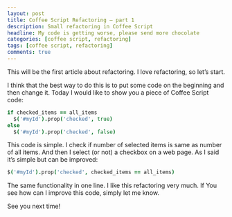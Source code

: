```yaml
---
layout: post
title: Coffee Script Refactoring – part 1
description: Small refactoring in Coffee Script
headline: My code is getting worse, please send more chocolate
categories: [coffee script, refactoring]
tags: [coffee script, refactoring]
comments: true
---
```


This will be the first article about refactoring. I love refactoring, so let’s start.

I think that the best way to do this is to put some code on the beginning and then change it. Today I would like to show you a piece of Coffee Script code:

```coffee
if checked_items == all_items
  $('#myId').prop('checked', true)
else
  $('#myId').prop('checked', false)
```

This code is simple. I check if number of selected items is same as number of all items. And then I select (or not) a checkbox on a web page. As I said it’s simple but can be improved:

```coffee
$('#myId').prop('checked', checked_items == all_items)
```
The same functionality in one line. I like this refactoring very much. If You see how can I improve this code, simply let me know.

See you next time!

